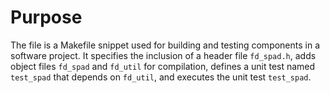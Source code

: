 # Purpose
The file is a Makefile snippet used for building and testing components in a software project. It specifies the inclusion of a header file `fd_spad.h`, adds object files `fd_spad` and `fd_util` for compilation, defines a unit test named `test_spad` that depends on `fd_util`, and executes the unit test `test_spad`.
